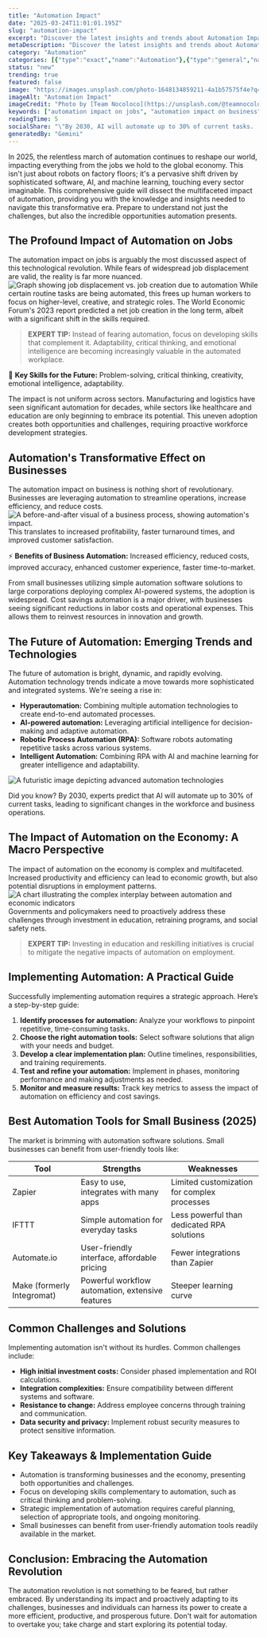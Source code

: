 ```yaml
---
title: "Automation Impact"
date: "2025-03-24T11:01:01.195Z"
slug: "automation-impact"
excerpt: "Discover the latest insights and trends about Automation Impact. This comprehensive guide covers everything you need to know about Automation Impact in 2025."
metaDescription: "Discover the latest insights and trends about Automation Impact. This comprehensive guide covers everything you need to know about Automation Impact in 202..."
category: "Automation"
categories: [{"type":"exact","name":"Automation"},{"type":"general","name":"Economy"},{"type":"medium","name":"Manufacturing"},{"type":"specific","name":"Robotics"},{"type":"niche","name":"Industrial Robots"}]
status: "new"
trending: true
featured: false
image: "https://images.unsplash.com/photo-1648134859211-4a1b57575f4e?q=85&w=1200&fit=max&fm=webp&auto=compress"
imageAlt: "Automation Impact"
imageCredit: "Photo by [Team Nocoloco](https://unsplash.com/@teamnocoloco) on Unsplash"
keywords: ["automation impact on jobs", "automation impact on business", "future of automation", "impact of automation on the economy", "automation technology trends", "benefits of business automation", "cost savings automation", "automation software solutions", "how to implement automation", "best automation tools for small business"]
readingTime: 5
socialShare: "\"By 2030, AI will automate up to 30% of current tasks.  Are you ready to adapt and thrive in this evolving landscape?\""
generatedBy: "Gemini"
---
```




In 2025, the relentless march of automation continues to reshape our world, impacting everything from the jobs we hold to the global economy.  This isn't just about robots on factory floors; it's a pervasive shift driven by sophisticated software, AI, and machine learning, touching every sector imaginable. This comprehensive guide will dissect the multifaceted impact of automation, providing you with the knowledge and insights needed to navigate this transformative era.  Prepare to understand not just the challenges, but also the incredible opportunities automation presents.

## The Profound Impact of Automation on Jobs

The automation impact on jobs is arguably the most discussed aspect of this technological revolution.  While fears of widespread job displacement are valid, the reality is far more nuanced.  ![Graph showing job displacement vs. job creation due to automation](https://images.unsplash.com/photo-1455849318743-b2233052fcff?q=85&w=1200&fit=max&fm=webp&auto=compress)  While certain routine tasks are being automated, this frees up human workers to focus on higher-level, creative, and strategic roles.  The World Economic Forum's 2023 report predicted a net job creation in the long term, albeit with a significant shift in the skills required.

> **EXPERT TIP:**  Instead of fearing automation, focus on developing skills that complement it.  Adaptability, critical thinking, and emotional intelligence are becoming increasingly valuable in the automated workplace.

🔑 **Key Skills for the Future:** Problem-solving, critical thinking, creativity, emotional intelligence, adaptability.

The impact is not uniform across sectors.  Manufacturing and logistics have seen significant automation for decades, while sectors like healthcare and education are only beginning to embrace its potential.  This uneven adoption creates both opportunities and challenges, requiring proactive workforce development strategies.

## Automation's Transformative Effect on Businesses

The automation impact on business is nothing short of revolutionary.  Businesses are leveraging automation to streamline operations, increase efficiency, and reduce costs.  ![A before-and-after visual of a business process, showing automation's impact.](https://images.unsplash.com/photo-1529982840618-3ec6ead42f33?q=85&w=1200&fit=max&fm=webp&auto=compress)  This translates to increased profitability, faster turnaround times, and improved customer satisfaction.

⚡ **Benefits of Business Automation:** Increased efficiency, reduced costs, improved accuracy, enhanced customer experience, faster time-to-market.

From small businesses utilizing simple automation software solutions to large corporations deploying complex AI-powered systems, the adoption is widespread.  Cost savings automation is a major driver, with businesses seeing significant reductions in labor costs and operational expenses.  This allows them to reinvest resources in innovation and growth.

## The Future of Automation: Emerging Trends and Technologies

The future of automation is bright, dynamic, and rapidly evolving.  Automation technology trends indicate a move towards more sophisticated and integrated systems.  We're seeing a rise in:

*   **Hyperautomation:** Combining multiple automation technologies to create end-to-end automated processes.
*   **AI-powered automation:** Leveraging artificial intelligence for decision-making and adaptive automation.
*   **Robotic Process Automation (RPA):** Software robots automating repetitive tasks across various systems.
*   **Intelligent Automation:**  Combining RPA with AI and machine learning for greater intelligence and adaptability.

![A futuristic image depicting advanced automation technologies](https://images.unsplash.com/photo-1730212797242-124b3da3a0a2?q=85&w=1200&fit=max&fm=webp&auto=compress)

Did you know?  By 2030, experts predict that AI will automate up to 30% of current tasks, leading to significant changes in the workforce and business operations.

## The Impact of Automation on the Economy: A Macro Perspective

The impact of automation on the economy is complex and multifaceted.  Increased productivity and efficiency can lead to economic growth, but also potential disruptions in employment patterns.  ![A chart illustrating the complex interplay between automation and economic indicators](https://images.unsplash.com/photo-1644352744450-a391b8ce158d?q=85&w=1200&fit=max&fm=webp&auto=compress)  Governments and policymakers need to proactively address these challenges through investment in education, retraining programs, and social safety nets.

> **EXPERT TIP:**  Investing in education and reskilling initiatives is crucial to mitigate the negative impacts of automation on employment.

## Implementing Automation: A Practical Guide

Successfully implementing automation requires a strategic approach.  Here’s a step-by-step guide:

1.  **Identify processes for automation:** Analyze your workflows to pinpoint repetitive, time-consuming tasks.
2.  **Choose the right automation tools:** Select software solutions that align with your needs and budget.
3.  **Develop a clear implementation plan:** Outline timelines, responsibilities, and training requirements.
4.  **Test and refine your automation:**  Implement in phases, monitoring performance and making adjustments as needed.
5.  **Monitor and measure results:** Track key metrics to assess the impact of automation on efficiency and cost savings.

## Best Automation Tools for Small Business (2025)

The market is brimming with automation software solutions.  Small businesses can benefit from user-friendly tools like:

| Tool                    | Strengths                                       | Weaknesses                                     |
|-------------------------|---------------------------------------------------|-------------------------------------------------|
| Zapier                  | Easy to use, integrates with many apps          | Limited customization for complex processes    |
| IFTTT                   | Simple automation for everyday tasks              | Less powerful than dedicated RPA solutions      |
| Automate.io             | User-friendly interface, affordable pricing      | Fewer integrations than Zapier                 |
| Make (formerly Integromat)| Powerful workflow automation, extensive features | Steeper learning curve                         |

## Common Challenges and Solutions

Implementing automation isn't without its hurdles.  Common challenges include:

*   **High initial investment costs:**  Consider phased implementation and ROI calculations.
*   **Integration complexities:**  Ensure compatibility between different systems and software.
*   **Resistance to change:**  Address employee concerns through training and communication.
*   **Data security and privacy:**  Implement robust security measures to protect sensitive information.

## Key Takeaways & Implementation Guide

*   Automation is transforming businesses and the economy, presenting both opportunities and challenges.
*   Focus on developing skills complementary to automation, such as critical thinking and problem-solving.
*   Strategic implementation of automation requires careful planning, selection of appropriate tools, and ongoing monitoring.
*   Small businesses can benefit from user-friendly automation tools readily available in the market.

## Conclusion: Embracing the Automation Revolution

The automation revolution is not something to be feared, but rather embraced.  By understanding its impact and proactively adapting to its challenges, businesses and individuals can harness its power to create a more efficient, productive, and prosperous future.  Don't wait for automation to overtake you; take charge and start exploring its potential today.

